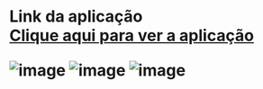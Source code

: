 <h1>Link da aplicação</>
  <br>
<a href="https://eusouregislima.github.io/convert-money/">Clique aqui para ver a aplicação<a/>

![image](https://user-images.githubusercontent.com/108771153/187254221-e3c32425-ce6a-4d88-ab29-5c675d3f3e94.png)
![image](https://user-images.githubusercontent.com/108771153/187254265-910db909-65a0-49e2-82c9-b89d9d1cf5e0.png)
![image](https://user-images.githubusercontent.com/108771153/187254434-73984df2-0de8-4e09-8d79-31b16ccff899.png)
